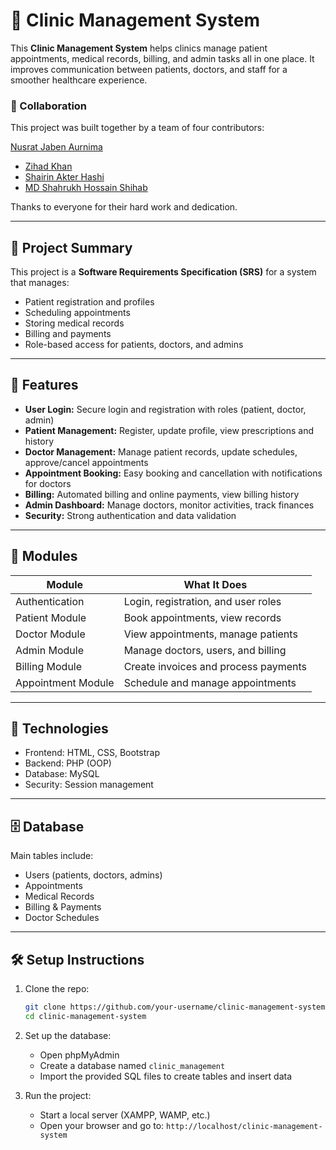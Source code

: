

# 🏥 Clinic Management System

This **Clinic Management System** helps clinics manage patient appointments, medical records, billing, and admin tasks all in one place. It improves communication between patients, doctors, and staff for a smoother healthcare experience.

### 🤝 Collaboration

This project was built together by a team of four contributors:

[Nusrat Jaben Aurnima](https://github.com/NushratJabenAurnima)
- [Zihad Khan](https://github.com/Zihad107)
- [Shairin Akter Hashi](https://github.com/Shairin207)
- [MD Shahrukh Hossain Shihab](https://github.com/shihab372)


Thanks to everyone for their hard work and dedication.

---

## 📌 Project Summary

This project is a **Software Requirements Specification (SRS)** for a system that manages:

* Patient registration and profiles
* Scheduling appointments
* Storing medical records
* Billing and payments
* Role-based access for patients, doctors, and admins

---

## 🚀 Features

* **User Login:** Secure login and registration with roles (patient, doctor, admin)
* **Patient Management:** Register, update profile, view prescriptions and history
* **Doctor Management:** Manage patient records, update schedules, approve/cancel appointments
* **Appointment Booking:** Easy booking and cancellation with notifications for doctors
* **Billing:** Automated billing and online payments, view billing history
* **Admin Dashboard:** Manage doctors, monitor activities, track finances
* **Security:** Strong authentication and data validation

---

## 📂 Modules

| Module             | What It Does                         |
| ------------------ | ------------------------------------ |
| Authentication     | Login, registration, and user roles  |
| Patient Module     | Book appointments, view records      |
| Doctor Module      | View appointments, manage patients   |
| Admin Module       | Manage doctors, users, and billing   |
| Billing Module     | Create invoices and process payments |
| Appointment Module | Schedule and manage appointments     |

---

## 🔧 Technologies

* Frontend: HTML, CSS, Bootstrap
* Backend: PHP (OOP)
* Database: MySQL
* Security: Session management

---

## 🗄 Database

Main tables include:

* Users (patients, doctors, admins)
* Appointments
* Medical Records
* Billing & Payments
* Doctor Schedules

---

## 🛠 Setup Instructions

1. Clone the repo:

   ```bash
   git clone https://github.com/your-username/clinic-management-system.git
   cd clinic-management-system
   ```

2. Set up the database:

   * Open phpMyAdmin
   * Create a database named `clinic_management`
   * Import the provided SQL files to create tables and insert data

3. Run the project:

   * Start a local server (XAMPP, WAMP, etc.)
   * Open your browser and go to:
     `http://localhost/clinic-management-system`
